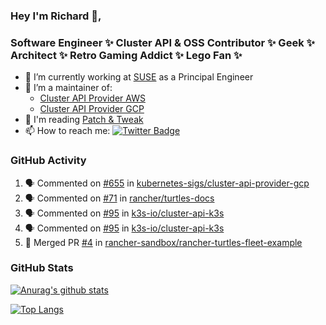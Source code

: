 ### Hey I'm Richard 👋, 

<h3 align="left">Software Engineer ✨ Cluster API & OSS Contributor ✨ Geek ✨ Architect ✨ Retro Gaming Addict ✨ Lego Fan ✨</h3>

- 🔭 I’m currently working at [SUSE](https://www.suse.com/) as a Principal Engineer
- 👯 I’m a maintainer of:
  -  [Cluster API Provider AWS](https://github.com/kubernetes-sigs/cluster-api-provider-aws)
  -  [Cluster API Provider GCP](https://github.com/kubernetes-sigs/cluster-api-provider-gcp)
- 💬 I'm reading [Patch & Tweak](https://bjooks.com/products/patch-tweak-exploring-modular-synthesis)
- 📫 How to reach me: [![Twitter Badge](https://img.shields.io/badge/-@fruit_case-00acee?style=flat&logo=Twitter&logoColor=white)](https://twitter.com/intent/follow?screen_name=fruit_case "Follow on Twitter")

### GitHub Activity 

<!--START_SECTION:activity-->
1. 🗣 Commented on [#655](https://github.com/kubernetes-sigs/cluster-api-provider-gcp/pull/655#issuecomment-2015172490) in [kubernetes-sigs/cluster-api-provider-gcp](https://github.com/kubernetes-sigs/cluster-api-provider-gcp)
2. 🗣 Commented on [#71](https://github.com/rancher/turtles-docs/issues/71#issuecomment-2013098847) in [rancher/turtles-docs](https://github.com/rancher/turtles-docs)
3. 🗣 Commented on [#95](https://github.com/k3s-io/cluster-api-k3s/pull/95#issuecomment-2012823332) in [k3s-io/cluster-api-k3s](https://github.com/k3s-io/cluster-api-k3s)
4. 🗣 Commented on [#95](https://github.com/k3s-io/cluster-api-k3s/pull/95#issuecomment-2012794529) in [k3s-io/cluster-api-k3s](https://github.com/k3s-io/cluster-api-k3s)
5. 🎉 Merged PR [#4](https://github.com/rancher-sandbox/rancher-turtles-fleet-example/pull/4) in [rancher-sandbox/rancher-turtles-fleet-example](https://github.com/rancher-sandbox/rancher-turtles-fleet-example)
<!--END_SECTION:activity-->

### GitHub Stats

[![Anurag's github stats](https://github-readme-stats.vercel.app/api?username=richardcase&count_private=true&show_icons=true)](https://github.com/anuraghazra/github-readme-stats)

[![Top Langs](https://github-readme-stats.vercel.app/api/top-langs/?username=richardcase&hide=html&layout=compact)](https://github.com/anuraghazra/github-readme-stats)
